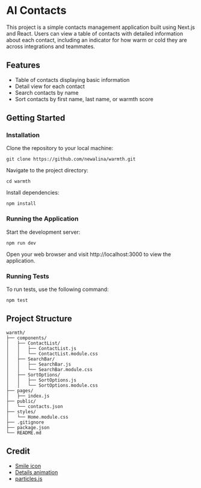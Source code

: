 # AI Contacts

This project is a simple contacts management application built using Next.js and React. Users can view a table of contacts with detailed information about each contact, including an indicator for how warm or cold they are across integrations and teammates.

## Features

- Table of contacts displaying basic information
- Detail view for each contact
- Search contacts by name
- Sort contacts by first name, last name, or warmth score

## Getting Started

### Installation

Clone the repository to your local machine:

`git clone https://github.com/newalina/warmth.git`

Navigate to the project directory:

`cd warmth`

Install dependencies:

`npm install`

### Running the Application

Start the development server:

`npm run dev`

Open your web browser and visit http://localhost:3000 to view the application.

### Running Tests

To run tests, use the following command:

`npm test`

## Project Structure

    warmth/
    ├── components/
    │   ├── ContactList/
    │   │   ├── ContactList.js
    │   │   └── ContactList.module.css
    │   ├── SearchBar/
    │   │   ├── SearchBar.js
    │   │   └── SearchBar.module.css
    │   ├── SortOptions/
    │   │   ├── SortOptions.js
    │   │   └── SortOptions.module.css
    ├── pages/
    │   ├── index.js
    ├── public/
    │   └── contacts.json
    ├── styles/
    │   └── Home.module.css
    ├── .gitignore
    ├── package.json
    └── README.md

## Credit

- [Smile icon](https://thenounproject.com/icon/smile-6368711/)
- [Details animation](https://medium.com/@jgustavo.wd/solved-how-to-fully-animate-the-details-html-element-with-only-css-no-javascript-b7d32c53a9d7)
- [particles.js](https://vincentgarreau.com/particles.js/)
